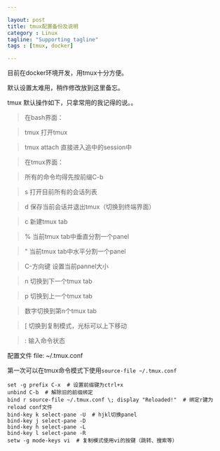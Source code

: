 ```yaml
---

layout: post
title: tmux配置备份及说明
category : Linux
tagline: "Supporting tagline"
tags : [tmux, docker]

---
```


目前在docker环境开发，用tmux十分方便。

默认设置太难用，稍作修改放到这里备忘。

tmux 默认操作如下，只拿常用的我记得的说。。

>在bash界面：

>   tmux  打开tmux

>   tmux attach 直接进入追中的session中

>在tmux界面：

>   所有的命令均得先按前缀C-b

>   s 打开目前所有的会话列表

>   d 保存当前会话并退出tmux（切换到终端界面）

>   c 新建tmux tab

>   % 当前tmux tab中垂直分割一个panel

>   " 当前tmux tab中水平分割一个panel

>   C-方向键 设置当前pannel大小

>   n 切换到下一个tmux tab

>   p 切换到上一个tmux tab

>   数字切换到第n个tmux tab

>   [ 切换到复制模式，光标可以上下移动

>   : 输入命令状态


配置文件
file: ~/.tmux.conf

第一次可以在tmux命令模式下使用`source-file ~/.tmux.conf`

```
set -g prefix C-x  # 设置前缀键为ctrl+x
unbind C-b  # 解除旧的前缀绑定
bind r source-file ~/.tmux.conf \; display "Reloaded!"  # 绑定r建为reload conf文件
bind-key k select-pane -U  # hjkl切换panel
bind-key j select-pane -D
bind-key h select-pane -L
bind-key l select-pane -R
setw -g mode-keys vi  # 复制模式使用vi的按键（跳转、搜索等）
```
